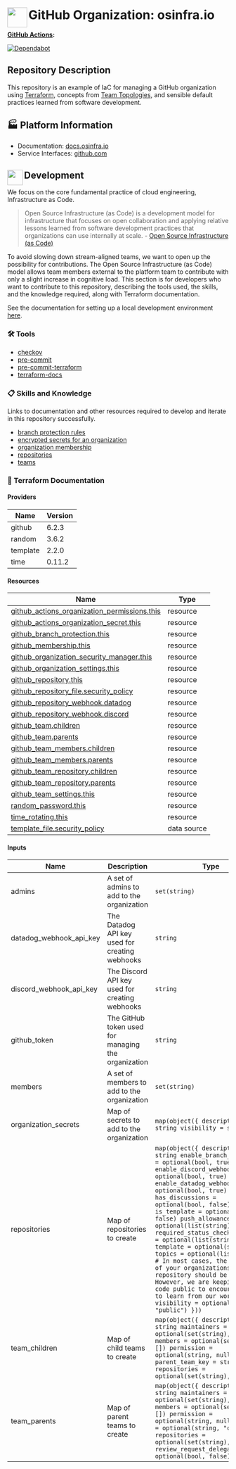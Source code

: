 # <img align="left" width="45" height="45" src="https://github.com/osinfra-io/github-organization-management/assets/1610100/2d305949-da04-4fa7-9b03-b880b400929a"> GitHub Organization: osinfra.io

**[GitHub Actions](https://github.com/osinfra-io/github-organization-management/actions):**

[![Dependabot](https://github.com/osinfra-io/github-organization-management/actions/workflows/dependabot.yml/badge.svg)](https://github.com/osinfra-io/github-organization-management/actions/workflows/dependabot.yml)

## Repository Description

This repository is an example of IaC for managing a GitHub organization using [Terraform](https://www.terraform.io), concepts from [Team Topologies](https://teamtopologies.com/), and sensible default practices learned from software development.

## 🏭 Platform Information

- Documentation: [docs.osinfra.io](https://docs.osinfra.io/github/organization-management)
- Service Interfaces: [github.com](https://github.com/osinfra-io/github-organization-management/issues/new/choose)

## <img align="left" width="35" height="35" src="https://github.com/osinfra-io/github-organization-management/assets/1610100/39d6ae3b-ccc2-42db-92f1-276a5bc54e65"> Development

We focus on the core fundamental practice of cloud engineering, Infrastructure as Code.

>Open Source Infrastructure (as Code) is a development model for infrastructure that focuses on open collaboration and applying relative lessons learned from software development practices that organizations can use internally at scale. - [Open Source Infrastructure (as Code)](https://www.osinfra.io)

To avoid slowing down stream-aligned teams, we want to open up the possibility for contributions. The Open Source Infrastructure (as Code) model allows team members external to the platform team to contribute with only a slight increase in cognitive load. This section is for developers who want to contribute to this repository, describing the tools used, the skills, and the knowledge required, along with Terraform documentation.

See the documentation for setting up a local development environment [here](https://docs.osinfra.io/fundamentals/development-setup).

### 🛠️ Tools

- [checkov](https://github.com/bridgecrewio/checkov)
- [pre-commit](https://github.com/pre-commit/pre-commit)
- [pre-commit-terraform](https://github.com/antonbabenko/pre-commit-terraform)
- [terraform-docs](https://github.com/terraform-docs/terraform-docs)

### 📋 Skills and Knowledge

Links to documentation and other resources required to develop and iterate in this repository successfully.

- [branch protection rules](https://docs.github.com/en/repositories/configuring-branches-and-merges-in-your-repository/defining-the-mergeability-of-pull-requests/about-protected-branchess)
- [encrypted secrets for an organization](https://docs.github.com/en/actions/security-guides/encrypted-secrets#creating-encrypted-secrets-for-an-organization)
- [organization membership](https://docs.github.com/en/organizations/managing-membership-in-your-organization)
- [repositories](https://docs.github.com/en/repositories/creating-and-managing-repositories/about-repositories)
- [teams](https://docs.github.com/en/organizations/managing-access-to-your-organizations-repositories/managing-teams-in-your-organization)

### 📓 Terraform Documentation

<!-- BEGINNING OF PRE-COMMIT-TERRAFORM DOCS HOOK -->
#### Providers

| Name | Version |
|------|---------|
| github | 6.2.3 |
| random | 3.6.2 |
| template | 2.2.0 |
| time | 0.11.2 |

#### Resources

| Name | Type |
|------|------|
| [github_actions_organization_permissions.this](https://registry.terraform.io/providers/integrations/github/latest/docs/resources/actions_organization_permissions) | resource |
| [github_actions_organization_secret.this](https://registry.terraform.io/providers/integrations/github/latest/docs/resources/actions_organization_secret) | resource |
| [github_branch_protection.this](https://registry.terraform.io/providers/integrations/github/latest/docs/resources/branch_protection) | resource |
| [github_membership.this](https://registry.terraform.io/providers/integrations/github/latest/docs/resources/membership) | resource |
| [github_organization_security_manager.this](https://registry.terraform.io/providers/integrations/github/latest/docs/resources/organization_security_manager) | resource |
| [github_organization_settings.this](https://registry.terraform.io/providers/integrations/github/latest/docs/resources/organization_settings) | resource |
| [github_repository.this](https://registry.terraform.io/providers/integrations/github/latest/docs/resources/repository) | resource |
| [github_repository_file.security_policy](https://registry.terraform.io/providers/integrations/github/latest/docs/resources/repository_file) | resource |
| [github_repository_webhook.datadog](https://registry.terraform.io/providers/integrations/github/latest/docs/resources/repository_webhook) | resource |
| [github_repository_webhook.discord](https://registry.terraform.io/providers/integrations/github/latest/docs/resources/repository_webhook) | resource |
| [github_team.children](https://registry.terraform.io/providers/integrations/github/latest/docs/resources/team) | resource |
| [github_team.parents](https://registry.terraform.io/providers/integrations/github/latest/docs/resources/team) | resource |
| [github_team_members.children](https://registry.terraform.io/providers/integrations/github/latest/docs/resources/team_members) | resource |
| [github_team_members.parents](https://registry.terraform.io/providers/integrations/github/latest/docs/resources/team_members) | resource |
| [github_team_repository.children](https://registry.terraform.io/providers/integrations/github/latest/docs/resources/team_repository) | resource |
| [github_team_repository.parents](https://registry.terraform.io/providers/integrations/github/latest/docs/resources/team_repository) | resource |
| [github_team_settings.this](https://registry.terraform.io/providers/integrations/github/latest/docs/resources/team_settings) | resource |
| [random_password.this](https://registry.terraform.io/providers/hashicorp/random/latest/docs/resources/password) | resource |
| [time_rotating.this](https://registry.terraform.io/providers/hashicorp/time/latest/docs/resources/rotating) | resource |
| [template_file.security_policy](https://registry.terraform.io/providers/hashicorp/template/latest/docs/data-sources/file) | data source |

#### Inputs

| Name | Description | Type | Default | Required |
|------|-------------|------|---------|:--------:|
| admins | A set of admins to add to the organization | `set(string)` | n/a | yes |
| datadog\_webhook\_api\_key | The Datadog API key used for creating webhooks | `string` | n/a | yes |
| discord\_webhook\_api\_key | The Discord API key used for creating webhooks | `string` | n/a | yes |
| github\_token | The GitHub token used for managing the organization | `string` | n/a | yes |
| members | A set of members to add to the organization | `set(string)` | `[]` | no |
| organization\_secrets | Map of secrets to add to the organization | ```map(object({ description = string visibility = string }))``` | n/a | yes |
| repositories | Map of repositories to create | ```map(object({ description = string enable_branch_protection = optional(bool, true) enable_discord_webhook = optional(bool, true) enable_datadog_webhook = optional(bool, true) has_discussions = optional(bool, false) is_template = optional(bool, false) push_allowances = optional(list(string), []) required_status_checks_contexts = optional(list(string), []) template = optional(string) topics = optional(list(string)) # In most cases, the visibility of your organizations repository should be private. # However, we are keeping our code public to encourage others to learn from our work. visibility = optional(string, "public") }))``` | n/a | yes |
| team\_children | Map of child teams to create | ```map(object({ description = string maintainers = optional(set(string), []) members = optional(set(string), []) permission = optional(string, null) parent_team_key = string repositories = optional(set(string), []) }))``` | n/a | yes |
| team\_parents | Map of parent teams to create | ```map(object({ description = string maintainers = optional(set(string), []) members = optional(set(string), []) permission = optional(string, null) privacy = optional(string, "closed") repositories = optional(set(string), []) review_request_delegation = optional(bool, false) }))``` | n/a | yes |
<!-- END OF PRE-COMMIT-TERRAFORM DOCS HOOK -->
